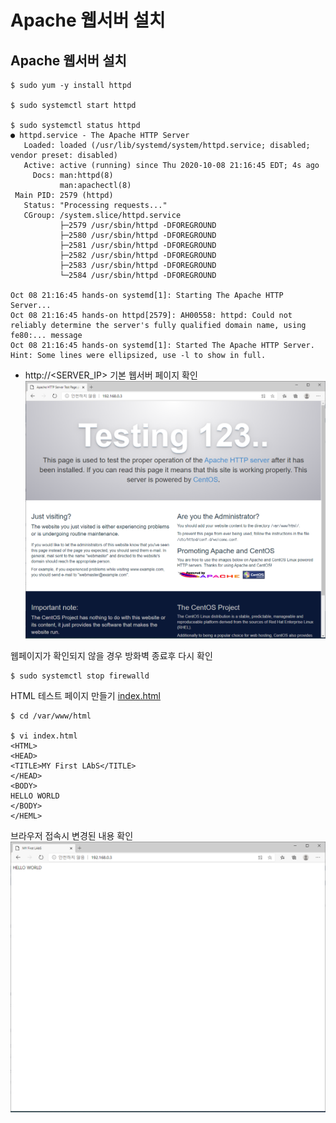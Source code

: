 # Apache 웹서버 설치

## Apache 웹서버 설치 
```
$ sudo yum -y install httpd

$ sudo systemctl start httpd

$ sudo systemctl status httpd
● httpd.service - The Apache HTTP Server
   Loaded: loaded (/usr/lib/systemd/system/httpd.service; disabled; vendor preset: disabled)
   Active: active (running) since Thu 2020-10-08 21:16:45 EDT; 4s ago
     Docs: man:httpd(8)
           man:apachectl(8)
 Main PID: 2579 (httpd)
   Status: "Processing requests..."
   CGroup: /system.slice/httpd.service
           ├─2579 /usr/sbin/httpd -DFOREGROUND
           ├─2580 /usr/sbin/httpd -DFOREGROUND
           ├─2581 /usr/sbin/httpd -DFOREGROUND
           ├─2582 /usr/sbin/httpd -DFOREGROUND
           ├─2583 /usr/sbin/httpd -DFOREGROUND
           └─2584 /usr/sbin/httpd -DFOREGROUND

Oct 08 21:16:45 hands-on systemd[1]: Starting The Apache HTTP Server...
Oct 08 21:16:45 hands-on httpd[2579]: AH00558: httpd: Could not reliably determine the server's fully qualified domain name, using fe80:... message
Oct 08 21:16:45 hands-on systemd[1]: Started The Apache HTTP Server.
Hint: Some lines were ellipsized, use -l to show in full.
```

* http://<SERVER_IP> 기본 웹서버 페이지 확인
![test](./img/test.png)

웹페이지가 확인되지 않을 경우 방화벽 종료후 다시 확인
```
$ sudo systemctl stop firewalld
```

HTML 테스트 페이지 만들기 [index.html](./index.html)
```
$ cd /var/www/html

$ vi index.html
<HTML>
<HEAD>
<TITLE>MY First LAbS</TITLE>
</HEAD>
<BODY>
HELLO WORLD
</BODY>
</HEML> 
```

브라우저 접속시 변경된 내용 확인
![test](./img/test-1.png)